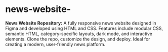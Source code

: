 # news-website-
**News Website Repository:** A fully responsive news website designed in Figma and developed using HTML and CSS. Features include modular CSS, semantic HTML, category-specific layouts, dark mode, and interactive elements. Clone the repo, customize the design, and deploy. Ideal for creating a modern, user-friendly news platform.
